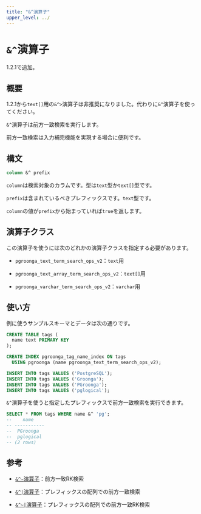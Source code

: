 ```yaml
---
title: "&^演算子"
upper_level: ../
---
```


# `&^`演算子

1.2.1で追加。

## 概要

1.2.1から`text[]`用の`&^>`演算子は非推奨になりました。代わりに`&^`演算子を使ってください。

`&^`演算子は前方一致検索を実行します。

前方一致検索は入力補完機能を実現する場合に便利です。

## 構文

```sql
column &^ prefix
```

`column`は検索対象のカラムです。型は`text`型か`text[]`型です。

`prefix`は含まれているべきプレフィックスです。`text`型です。

`column`の値が`prefix`から始まっていれば`true`を返します。

## 演算子クラス

この演算子を使うには次のどれかの演算子クラスを指定する必要があります。

  * `pgroonga_text_term_search_ops_v2`：`text`用

  * `pgroonga_text_array_term_search_ops_v2`：`text[]`用

  * `pgroonga_varchar_term_search_ops_v2`：`varchar`用

## 使い方

例に使うサンプルスキーマとデータは次の通りです。

```sql
CREATE TABLE tags (
  name text PRIMARY KEY
);

CREATE INDEX pgroonga_tag_name_index ON tags
  USING pgroonga (name pgroonga_text_term_search_ops_v2);
```

```sql
INSERT INTO tags VALUES ('PostgreSQL');
INSERT INTO tags VALUES ('Groonga');
INSERT INTO tags VALUES ('PGroonga');
INSERT INTO tags VALUES ('pglogical');
```

`&^`演算子を使うと指定したプレフィックスで前方一致検索を実行できます。

```sql
SELECT * FROM tags WHERE name &^ 'pg';
--    name    
-- -----------
--  PGroonga
--  pglogical
-- (2 rows)
```

## 参考

  * [`&^~`演算子][prefix-rk-search-v2]：前方一致RK検索

  * [`&^|`演算子][prefix-search-in-v2]：プレフィックスの配列での前方一致検索

  * [`&^~|`演算子][prefix-rk-search-in-v2]：プレフィックスの配列での前方一致RK検索

[prefix-rk-search-v2]:prefix-rk-search-v2.html

[prefix-search-in-v2]:prefix-search-in-v2.html

[prefix-rk-search-in-v2]:prefix-rk-search-in-v2.html

